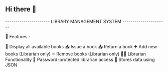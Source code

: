 ## Hi there 👋 

---------------------- LIBRARY MANAGEMENT SYSTEM ----------------------

🔧 Features :

📖 Display all available books
📥 Issue a book
📤 Return a book
➕ Add new books (Librarian only)
➖ Remove books (Librarian only)
👨‍🏫 Librarian Functionality
🔐 Password-protected librarian access
💾 Stores data using JSON

